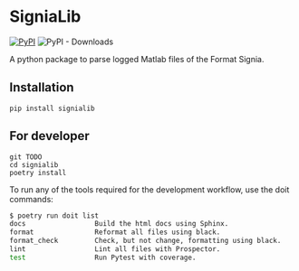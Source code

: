 # SigniaLib

[![PyPI](https://img.shields.io/pypi/v/nilspodlib)](https://pypi.org/project/signialib/)
![PyPI - Downloads](https://img.shields.io/pypi/dm/signialib)

A python package to parse logged Matlab files of the Format Signia.

## Installation

```
pip install signialib 
```


## For developer

```
git TODO
cd signialib
poetry install
```


To run any of the tools required for the development workflow, use the doit commands:

```bash
$ poetry run doit list
docs                 Build the html docs using Sphinx.
format               Reformat all files using black.
format_check         Check, but not change, formatting using black.
lint                 Lint all files with Prospector.
test                 Run Pytest with coverage.
```
